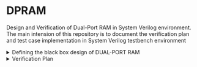 # DPRAM
Design and Verification of Dual-Port RAM in System Verilog environment. The main intension of this repository is to document the verification plan and test case implementation in System Verilog testbench environment

<details>
  <summary> Defining the black box design of DUAL-PORT RAM </summary>

  ### In simple terms, DPRAM is a random-access memory that supports write and read operations at the same time

  <li> Input Ports : clk, reset, wr_en, rd_en, wr_addr, rd_addr, data_in </li>

  <li> Output Ports : data_out </li>

  #### Input Signals Description

  <li> clk     : clock </li>
  <li> reset   : Synchronous reset </li>
  <li> wr_en   : Write enable control signal, active high </li>
  <li> rd_en   : Read enable control signal, active high </li>
  <li> wr_addr : 4 bit write address </li>
  <li> rd_addr : 4 bit read address </li>
  <li> data_in : 8 bit data input </li>

  #### Output Signals Description

  <li> data_out : 8 bit data output </li>

  #### Black Box Design

  ![image](https://github.com/lmadem/DPRAM/assets/93139766/899a5cbf-4f4a-4ff5-a67b-499e9c8d2034)


  <li> This is a simple DUAL-PORT RAM design implemented in verilog. Please check out the file "DPRAM.v" for verilog code</li>
  
</details>

<details>
  <summary> Verification Plan </summary>

  #### The verification plan for DPRAM design is implemented in two phases
  <li> First phase is to list out the possible testing scenarios for the design and implementing them in a SV linear testbench </li>
  <li> Second phase is to built a robust verification environment with all components and implement the testcases formulated in phase 1 </li>

  <details> 
    <summary> Test Plan </summary>

  ![image](https://github.com/lmadem/DPRAM/assets/93139766/513b9c91-3fff-4d29-95aa-8d11f876bfff)

  </details>
</details>
